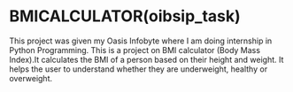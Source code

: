 # BMICALCULATOR(oibsip_task)
This project was given my Oasis Infobyte where I am doing internship in Python Programming. 
This is a project on BMI calculator (Body Mass Index).It calculates the BMI of a person based on their height and weight. It helps the user to understand whether they are underweight, healthy or overweight.
